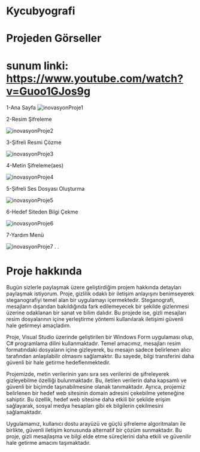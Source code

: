 # Kycubyografi
# Projeden Görseller
# sunum linki: https://www.youtube.com/watch?v=Guoo1GJos9g

1-Ana Sayfa
![inovasyonProje1](https://github.com/vasfiolmez/Kycubyografi/assets/58458944/7b0fee26-82c9-495d-8d54-186845bde4bc)

2-Resim Şifreleme

![inovasyonProje2](https://github.com/vasfiolmez/Kycubyografi/assets/58458944/f465e4fb-8721-4427-8297-8ef0b67a8db4)

3-Şifreli Resmi Çözme

![inovasyonProje3](https://github.com/vasfiolmez/Kycubyografi/assets/58458944/e667ea29-9390-4acb-afa0-2710b218cd15)

4-Metin Şifreleme(aes)

![inovasyonProje4](https://github.com/vasfiolmez/Kycubyografi/assets/58458944/fc865855-a272-4967-8650-6f3404f4af9b)

5-Şifreli Ses Dosyası Oluşturma

![inovasyonProje5](https://github.com/vasfiolmez/Kycubyografi/assets/58458944/9aa0f41d-ead2-4ccb-ad53-d6f3855ad55b)

6-Hedef Siteden Bilgi Çekme

![inovasyonProje6](https://github.com/vasfiolmez/Kycubyografi/assets/58458944/ad7ec26e-292f-4f7b-be0f-fea87f24efad)

7-Yardım Menü

![inovasyonProje7](https://github.com/vasfiolmez/Kycubyografi/assets/58458944/ab5874c1-b58f-40fc-bde1-462b89fd4613)
.
.
# Proje hakkında
Bugün sizlerle paylaşmak üzere geliştirdiğim projem hakkında detayları paylaşmak istiyorum. Proje, gizlilik odaklı bir iletişim anlayışını benimseyerek steganografiyi temel alan bir uygulamayı içermektedir. Steganografi, mesajların dışarıdan bakıldığında fark edilemeyecek bir şekilde gizlenmesi üzerine odaklanan bir sanat ve bilim dalıdır. Bu projede ise, gizli mesajları resim dosyalarının içine yerleştirme yöntemi kullanılarak iletişimi güvenli hale getirmeyi amaçladım.

Proje, Visual Studio üzerinde geliştirilen bir Windows Form uygulaması olup, C# programlama dilini kullanmaktadır. Temel amacımız, mesajları resim formatındaki dosyaların içine gizleyerek, bu mesajın sadece belirlenen alıcı tarafından anlaşılabilir olmasını sağlamaktır. Bu sayede, bilgi transferini daha güvenli bir hale getirme hedeflenmektedir.

Projemizde, metin verilerinin yanı sıra ses verilerini de şifreleyerek gizleyebilme özelliği bulunmaktadır. Bu, iletilen verilerin daha kapsamlı ve güvenli bir biçimde taşınabilmesine olanak tanımaktadır. Ayrıca, projemiz belirlenen bir hedef web sitesinin domain adresini çekebilme yeteneğine sahiptir. Bu özellik, hedef web sitesine daha etkili bir şekilde erişim sağlayarak, sosyal medya hesapları gibi ek bilgilerin çekilmesini sağlamaktadır.

Uygulamamız, kullanıcı dostu arayüzü ve güçlü şifreleme algoritmaları ile birlikte, güvenli iletişim konusunda alternatif bir çözüm sunmaktadır. Bu proje, gizli mesajlaşma ve bilgi elde etme süreçlerini daha etkili ve güvenilir hale getirme amacını taşımaktadır.


